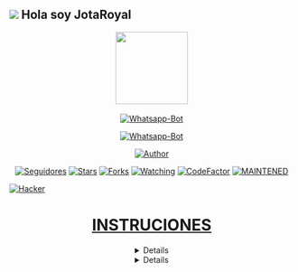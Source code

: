## <img src="https://github.com/TheDudeThatCode/TheDudeThatCode/blob/master/Assets/Hi.gif" width="29px"> Hola soy JotaRoyal
<p align="center">
<img src="https://static-cdn.jtvnw.net/jtv_user_pictures/999691b4-e557-4058-87d8-6b6a398c8837-profile_image-300x300.png" width="128" height="128"/>
</p>
<p align="center">
<a href="#"><img title="Whatsapp-Bot" src="https://img.shields.io/badge/Sotravil Whatsapp Bot-green?colorA=%23ff0000&colorB=%23017e40&style=for-the-badge"></a>
</p>
</p>
<p align="center">
<a href="#"><img title="Whatsapp-Bot" src="https://img.shields.io/badge/Slbot bot-yellow?colorA=%#ff00d4&colorB=%23017e40&style=for-the-badge"></a>
</p>
<p align="center">
<a href="https://github.com/JotaRoyal"><img title="Author" src="https://img.shields.io/badge/Author-JotaRoyal-red.svg?style=for-the-badge&logo=github"></a>
</p>
<p align="center">
<a href="https://github.com/JotaRoyal/followers"><img title="Seguidores" src="https://img.shields.io/github/followers/JotaRoyal?color=blue&style=flat-square"></a>
<a href="https://github.com/JotaRoyal/slbgf/stargazers/"><img title="Stars" src="https://img.shields.io/github/stars/JotaRoyal/slbgf?color=red&style=flat-square"></a>
<a href="https://github.com/JotaRoyal/slbgf/network/members"><img title="Forks" src="https://img.shields.io/github/forks/JotaRoyal/slbgf?color=red&style=flat-square"></a>
<a href="https://github.com/JotaRoyal/slbgf/watchers"><img title="Watching" src="https://img.shields.io/github/watchers/JotaRoyal/slbgf?label=Watchers&color=blue&style=flat-square"></a>
<a href="https://www.codefactor.io/repository/github/JotaRoyal/slwb"><img src="https://www.codefactor.io/repository/github/mhankbarbar/termux-wabot/badge" alt="CodeFactor" /></a>
<a href="#"><img title="MAINTENED" src="https://img.shields.io/badge/MAINTENED-YES-blue.svg"</a>
</p>

<img src="https://github.com/JotaRoyal/animaciones/blob/main/46400cbacaf8eb1b36a89cdcd7da6740_w200.gif" alt="Hacker" width="600" />
<div align="center">



# INSTRUCIONES 


<details>

## Instala Termux para proseguir
>playstore (android) : https://play.google.com/store/apps/details?id=com.termux&hl=en
>appstore (iphone) : https://apps.apple.com/gr/app/termius-ssh-client/id549039908


# <p align="center">
<a href="#"><img title="Sotravil" src="https://img.shields.io/badge/Sotravil -green?colorA=%23ff0000&colorB=%23017e40&style=for-the-badge"></a>
</p>

Bot Basico de WhatsApp

### PARA USUARIOS TERMUX
```bash
> pkg update && pkg upgrade
> pkg install git -y
> pkg install nodejs -y
> pkg install ffmpeg -y
> pkg install imagemagick -y
> git clone https://github.com/JotaRoyal/JotaRoyal
> cd JotaRoyal
> bash install.sh
```
###### LANZAR BOT
```bash
> node index.js
```

---------

### PARA USUARIOS WINDOWS/VPS/RDP 
* Descarga e instala Git [`Click Here`](https://git-scm.com/downloads) <br>
* Descarga e instala NodeJS [`Click Here`](https://nodejs.org/en/download) <br>
* Descarga e instala FFMPEG [`Click Here`](https://ffmpeg.org/download.html) (don't forget to path) 
* Descarga e instala ImageMagick [`Click Here`](https://imagemagick.org/script/download.php) (if nulis want work,  checklist columns 1,2,3,5,6) 
```bash
> git clone https://github.com/JotaRoyal/JotaRoyal
> cd slbgf
>bash install.sh
> node index.js
```
###### LANZAR BOT
```bash
> node index.js
```

# MAS DETALLES


</details>


<details>

## Recodificador: [JotaRoyal](https://wa.me/34644364340)
Script: @Narutomo 

<img src="https://raw.githubusercontent.com/TheDudeThatCode/TheDudeThatCode/master/Assets/Mario_Gameplay.gif"/>

</p>

</p>

[GITHUB](https://github.com/JotaRoyal)

## Mis grupos
* <a href="https://chat.whatsapp.com/CFrlehcnibhDLmd3nLXr2B"><img alt="WhatsApp" src="https://img.shields.io/badge/Grupo%20De WhatsApp-25D366?style=for-the-badge&logo=whatsapp&logoColor=white"/></a>


## [Donaciones](https://paypal.me/Sotravil) [<img src="https://github.com/Sotravil/animaciones/blob/main/coiny-paypal.gif" width="120px">](https://paypal.me/Sotravil)

* <a href="https://paypal.me/Sotravil"><img alt="Paypal" src="https://img.shields.io/badge/PayPal-00457C?style=for-the-badge&logo=paypal&logoColor=white" /></a>



## Mis Redes Sociales


[<img src="https://github.com/JotaRoyal/animaciones/blob/main/whatsapp.gif" width="50px">](https://wa.me/34644364340) [<img src="https://github.com/TheDudeThatCode/TheDudeThatCode/blob/master/Assets/Instagram.svg" width="50px">](https://instagram.com/sotravil.last?igshid=l7miu0x3iefy) [<img src="https://github.com/Sotravil/animaciones/blob/main/371907120_YOUTUBE_ICON_TRANSPARENT_400.gif" width="50px">](https://youtube.com/channel/UCkXj_lgLhVqBfMleNQ06PqQ)


</details>



